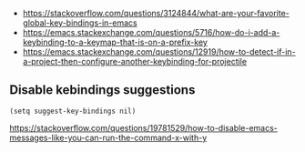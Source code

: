 - https://stackoverflow.com/questions/3124844/what-are-your-favorite-global-key-bindings-in-emacs
- https://emacs.stackexchange.com/questions/5716/how-do-i-add-a-keybinding-to-a-keymap-that-is-on-a-prefix-key
- https://emacs.stackexchange.com/questions/12919/how-to-detect-if-in-a-project-then-configure-another-keybinding-for-projectile

## Disable kebindings suggestions

`(setq suggest-key-bindings nil)`

https://stackoverflow.com/questions/19781529/how-to-disable-emacs-messages-like-you-can-run-the-command-x-with-y